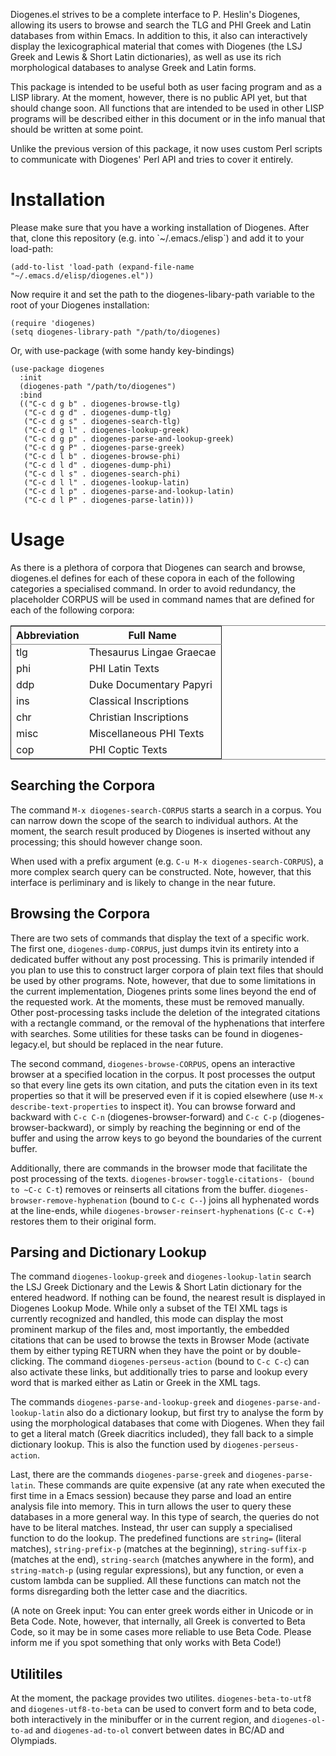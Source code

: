 Diogenes.el strives to be a complete interface to P. Heslin's
Diogenes, allowing its users to browse and search the TLG and PHI
Greek and Latin databases from within Emacs. In addition to this, it
also can interactively display the lexicographical material that comes
with Diogenes (the LSJ Greek and Lewis & Short Latin dictionaries), as
well as use its rich morphological databases to analyse Greek and
Latin forms.

This package is intended to be useful both as user facing program and
as a LISP library. At the moment, however, there is no public API yet,
but that should change soon. All functions that are intended to be
used in other LISP programs will be described either in this document
or in the info manual that should be written at some point.

Unlike the previous version of this package, it now uses custom Perl
scripts to communicate with Diogenes' Perl API and tries to cover it
entirely.


# Installation

Please make sure that you have a working installation of Diogenes.
After that, clone this repository (e.g. into \`~/.emacs./elisp\`) and
add it to your load-path:

    (add-to-list 'load-path (expand-file-name "~/.emacs.d/elisp/diogenes.el"))

Now require it and set the path to the diogenes-libary-path variable
to the root of your Diogenes installation:

    (require 'diogenes)
    (setq diogenes-library-path "/path/to/diogenes)

Or, with use-package (with some handy key-bindings)

    (use-package diogenes
      :init
      (diogenes-path "/path/to/diogenes")
      :bind 
      (("C-c d g b" . diogenes-browse-tlg)
       ("C-c d g d" . diogenes-dump-tlg)
       ("C-c d g s" . diogenes-search-tlg)
       ("C-c d g l" . diogenes-lookup-greek)
       ("C-c d g p" . diogenes-parse-and-lookup-greek)
       ("C-c d g P" . diogenes-parse-greek)
       ("C-c d l b" . diogenes-browse-phi)
       ("C-c d l d" . diogenes-dump-phi)
       ("C-c d l s" . diogenes-search-phi)
       ("C-c d l l" . diogenes-lookup-latin)	 
       ("C-c d l p" . diogenes-parse-and-lookup-latin)
       ("C-c d l P" . diogenes-parse-latin)))


# Usage

As there is a plethora of corpora that Diogenes can search and browse,
diogenes.el defines for each of these copora in each of the following
categories a specialised command. In order to avoid redundancy, the
placeholder CORPUS will be used in command names that are defined for
each of the following corpora:

<table border="2" cellspacing="0" cellpadding="6" rules="groups" frame="hsides">


<colgroup>
<col  class="org-left" />

<col  class="org-left" />
</colgroup>
<thead>
<tr>
<th scope="col" class="org-left">Abbreviation</th>
<th scope="col" class="org-left">Full Name</th>
</tr>
</thead>
<tbody>
<tr>
<td class="org-left">tlg</td>
<td class="org-left">Thesaurus Lingae Graecae</td>
</tr>

<tr>
<td class="org-left">phi</td>
<td class="org-left">PHI Latin Texts</td>
</tr>

<tr>
<td class="org-left">ddp</td>
<td class="org-left">Duke Documentary Papyri</td>
</tr>

<tr>
<td class="org-left">ins</td>
<td class="org-left">Classical Inscriptions</td>
</tr>

<tr>
<td class="org-left">chr</td>
<td class="org-left">Christian Inscriptions</td>
</tr>

<tr>
<td class="org-left">misc</td>
<td class="org-left">Miscellaneous PHI Texts</td>
</tr>

<tr>
<td class="org-left">cop</td>
<td class="org-left">PHI Coptic Texts</td>
</tr>
</tbody>
</table>


## Searching the Corpora

The command `M-x diogenes-search-CORPUS` starts a search in a corpus.
You can narrow down the scope of the search to individual authors. At
the moment, the search result produced by Diogenes is inserted without
any processing; this should however change soon.

When used with a prefix argument (e.g. `C-u M-x
diogenes-search-CORPUS`), a more complex search query can be
constructed. Note, however, that this interface is perliminary and is
likely to change in the near future.


## Browsing the Corpora

There are two sets of commands that display the text of a specific
work. The first one, `diogenes-dump-CORPUS`, just dumps itvin its
entirety into a dedicated buffer without any post processing. This is
primarily intended if you plan to use this to construct larger corpora
of plain text files that should be used by other programs. Note,
however, that due to some limitations in the current implementation,
Diogenes prints some lines beyond the end of the requested work. At
the moments, these must be removed manually. Other post-processing
tasks include the deletion of the integrated citations with a
rectangle command, or the removal of the hyphenations that interfere
with searches. Some utilities for these tasks can be found in
diogenes-legacy.el, but should be replaced in the near future.

The second command, `diogenes-browse-CORPUS`, opens an interactive
browser at a specified location in the corpus. It post processes the
output so that every line gets its own citation, and puts the citation
even in its text properties so that it will be preserved even if it is
copied elsewhere (use `M-x describe-text-properties` to inspect it).
You can browse forward and backward with `C-c C-n`
(diogenes-browser-forward) and `C-c C-p` (diogenes-browser-backward),
or simply by reaching the beginning or end of the buffer and using the
arrow keys to go beyond the boundaries of the current buffer. 

Additionally, there are commands in the browser mode that facilitate
the post processing of the texts. `diogenes-browser-toggle-citations-
(bound to ~C-c C-t`) removes or reinserts all citations from the
buffer. `diogenes-browser-remove-hyphenation` (bound to `C-c C--`)
joins all hyphenated words at the line-ends, while
`diogenes-browser-reinsert-hyphenations` (`C-c C-+`) restores them to
their original form.


## Parsing and Dictionary Lookup

The command `diogenes-lookup-greek` and `diogenes-lookup-latin` search the
LSJ Greek Dictionary and the Lewis & Short Latin dictionary for the
entered headword. If nothing can be found, the nearest result is
displayed in Diogenes Lookup Mode. While only a subset of the TEI XML
tags is currently recognized and handled, this mode can display the
most prominent markup of the files and, most importantly, the embedded
citations that can be used to browse the texts in Browser Mode
(activate them by either typing RETURN when they have the point or by
double-clicking. The command `diogenes-perseus-action` (bound to
`C-c C-c`) can also activate these links, but additionally tries to
parse and lookup every word that is marked either as Latin or Greek in
the XML tags.

The commands `diogenes-parse-and-lookup-greek` and
`diogenes-parse-and-lookup-latin` also do a dictionary lookup, but
first try to analyse the form by using the morphological databases
that come with Diogenes. When they fail to get a literal match (Greek
diacritics included), they fall back to a simple dictionary lookup.
This is also the function used by `diogenes-perseus-action`.

Last, there are the commands `diogenes-parse-greek` and
`diogenes-parse-latin`. These commands are quite expensive (at any
rate when executed the first time in a Emacs session) because they
parse and load an entire analysis file into memory. This in turn
allows the user to query these databases in a more general way. In
this type of search, the queries do not have to be literal matches.
Instead, thr user can supply a specialised function to do the lookup.
The predefined functions are `string=` (literal matches),
`string-prefix-p` (matches at the beginning), `string-suffix-p`
(matches at the end), `string-search` (matches anywhere in the form),
and `string-match-p` (using regular expressions), but any function, or
even a custom lambda can be supplied. All these functions can match
not the forms disregarding both the letter case and the diacritics.

(A note on Greek input: You can enter greek words either in Unicode or
in Beta Code. Note, however, that internally, all Greek is converted
to Beta Code, so it may be in some cases more reliable to use Beta
Code. Please inform me if you spot something that only works with Beta
Code!)


## Utilitiles

At the moment, the package provides two utilites.
`diogenes-beta-to-utf8` and `diogenes-utf8-to-beta` can be used to convert
form and to beta code, both interactively in the minibuffer or in the
current region, and `diogenes-ol-to-ad` and `diogenes-ad-to-ol` convert between 
dates in BC/AD and Olympiads.

